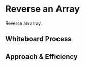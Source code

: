 # Reverse an Array

Reverse an array.

## Whiteboard Process
<!-- Embedded whiteboard image -->

## Approach & Efficiency
<!-- What approach did you take? Discuss Why. What is the Big O space/time for this approach? -->